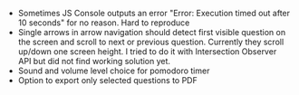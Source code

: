 - Sometimes JS Console outputs an error "Error: Execution timed out after 10 seconds" for no reason. Hard to reproduce
- Single arrows in arrow navigation should detect first visible question on the screen and scroll to next or previous question. Currently they scroll up/down one screen height. I tried to do it with Intersection Observer API but did not find working solution yet.
- Sound and volume level choice for pomodoro timer
- Option to export only selected questions to PDF